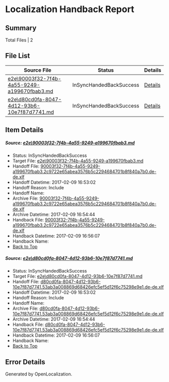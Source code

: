# <a name='report-top'></a> Localization Handback Report

## Summary
 Total Files | 2

## File List
 Source File | Status | Details 
 ----------- | ------ | ------- 
 [e2e\90003f32-7f4b-4a55-9249-a199670fbab3.md](https://github.com/OpenLocalizationTestOrg/ol-test0/blob/a6ee4256a34f6b8d814369def83790f08d1facc6/e2e/90003f32-7f4b-4a55-9249-a199670fbab3.md) | InSyncHandedBackSuccess | [Details](#82d809f7aebd813d4648f8ce50a3d5b97703a41f1)
 [e2e\d80cd0fa-8047-4d12-93b6-10e7f87d7741.md](https://github.com/OpenLocalizationTestOrg/ol-test0/blob/a6ee4256a34f6b8d814369def83790f08d1facc6/e2e/d80cd0fa-8047-4d12-93b6-10e7f87d7741.md) | InSyncHandedBackSuccess | [Details](#5584d2ce6b7444f250121d29bb52bd9b98556fd42)

## Item Details
##### <a name='82d809f7aebd813d4648f8ce50a3d5b97703a41f1'></a> Source: [e2e\90003f32-7f4b-4a55-9249-a199670fbab3.md](https://github.com/OpenLocalizationTestOrg/ol-test0/blob/a6ee4256a34f6b8d814369def83790f08d1facc6/e2e/90003f32-7f4b-4a55-9249-a199670fbab3.md)
* Status: InSyncHandedBackSuccess
* Target File: [e2e\90003f32-7f4b-4a55-9249-a199670fbab3.md](https://github.com/OpenLocalizationTestOrg/ol-test0-dede/blob/431bae781356b4d1343c79ce2602eb3946bd907c/e2e/90003f32-7f4b-4a55-9249-a199670fbab3.md)
* Handoff File: [90003f32-7f4b-4a55-9249-a199670fbab3.2c9722e65abea3576b5c2294684701b8f840a7b0.de-de.xlf](https://github.com/OpenLocalizationTestOrg/ol-test0-handoff/blob/219ac16c65a08cc642ece6b8524b84092833d20a/ol-handoff/OpenLocalizationTestOrg/ol-test0-dede/shujia/ht/90003f32-7f4b-4a55-9249-a199670fbab3.2c9722e65abea3576b5c2294684701b8f840a7b0.de-de.xlf)
* Handoff Datetime: 2017-02-09 16:53:02
* Handoff Reason: Include
* Handoff Name: 
* Archive File: [90003f32-7f4b-4a55-9249-a199670fbab3.2c9722e65abea3576b5c2294684701b8f840a7b0.de-de.xlf](https://github.com/OpenLocalizationTestOrg/ol-test0-handoff/blob/e4d6116c35c5c9f62c70c39293c3a2f2ef1f8208/ol-archive/OpenLocalizationTestOrg/ol-test0-dede/shujia/ht/90003f32-7f4b-4a55-9249-a199670fbab3.2c9722e65abea3576b5c2294684701b8f840a7b0.de-de.xlf)
* Archive Datetime: 2017-02-09 16:54:44
* Handback File: [90003f32-7f4b-4a55-9249-a199670fbab3.2c9722e65abea3576b5c2294684701b8f840a7b0.de-de.xlf](https://github.com/OpenLocalizationTestOrg/ol-test0-handback/blob/bc3aaef6bce2cf09bf5177e591fd008b6b9c5fb3/ol-handback/OpenLocalizationTestOrg/ol-test0-dede/shujia/ht/90003f32-7f4b-4a55-9249-a199670fbab3.2c9722e65abea3576b5c2294684701b8f840a7b0.de-de.xlf)
* Handback Datetime: 2017-02-09 16:56:07
* Handback Name: 
* [Back to Top](#report-top)

##### <a name='5584d2ce6b7444f250121d29bb52bd9b98556fd42'></a> Source: [e2e\d80cd0fa-8047-4d12-93b6-10e7f87d7741.md](https://github.com/OpenLocalizationTestOrg/ol-test0/blob/a6ee4256a34f6b8d814369def83790f08d1facc6/e2e/d80cd0fa-8047-4d12-93b6-10e7f87d7741.md)
* Status: InSyncHandedBackSuccess
* Target File: [e2e\d80cd0fa-8047-4d12-93b6-10e7f87d7741.md](https://github.com/OpenLocalizationTestOrg/ol-test0-dede/blob/431bae781356b4d1343c79ce2602eb3946bd907c/e2e/d80cd0fa-8047-4d12-93b6-10e7f87d7741.md)
* Handoff File: [d80cd0fa-8047-4d12-93b6-10e7f87d7741.53ab3a008869d68426efc5ef5d12f6c75298e9e1.de-de.xlf](https://github.com/OpenLocalizationTestOrg/ol-test0-handoff/blob/219ac16c65a08cc642ece6b8524b84092833d20a/ol-handoff/OpenLocalizationTestOrg/ol-test0-dede/shujia/ht/d80cd0fa-8047-4d12-93b6-10e7f87d7741.53ab3a008869d68426efc5ef5d12f6c75298e9e1.de-de.xlf)
* Handoff Datetime: 2017-02-09 16:53:02
* Handoff Reason: Include
* Handoff Name: 
* Archive File: [d80cd0fa-8047-4d12-93b6-10e7f87d7741.53ab3a008869d68426efc5ef5d12f6c75298e9e1.de-de.xlf](https://github.com/OpenLocalizationTestOrg/ol-test0-handoff/blob/e4d6116c35c5c9f62c70c39293c3a2f2ef1f8208/ol-archive/OpenLocalizationTestOrg/ol-test0-dede/shujia/ht/d80cd0fa-8047-4d12-93b6-10e7f87d7741.53ab3a008869d68426efc5ef5d12f6c75298e9e1.de-de.xlf)
* Archive Datetime: 2017-02-09 16:54:44
* Handback File: [d80cd0fa-8047-4d12-93b6-10e7f87d7741.53ab3a008869d68426efc5ef5d12f6c75298e9e1.de-de.xlf](https://github.com/OpenLocalizationTestOrg/ol-test0-handback/blob/bc3aaef6bce2cf09bf5177e591fd008b6b9c5fb3/ol-handback/OpenLocalizationTestOrg/ol-test0-dede/shujia/ht/d80cd0fa-8047-4d12-93b6-10e7f87d7741.53ab3a008869d68426efc5ef5d12f6c75298e9e1.de-de.xlf)
* Handback Datetime: 2017-02-09 16:56:07
* Handback Name: 
* [Back to Top](#report-top)


## Error Details

Generated by OpenLocalization.
